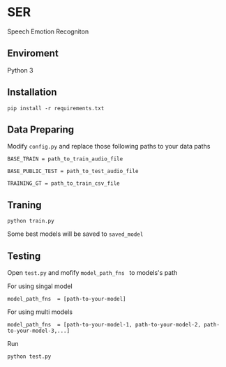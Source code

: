 # SER

Speech Emotion Recogniton

## Enviroment

Python 3

## Installation

```
pip install -r requirements.txt
```

## Data Preparing

Modify ```config.py``` and replace those following paths to your data paths

```
BASE_TRAIN = path_to_train_audio_file

BASE_PUBLIC_TEST = path_to_test_audio_file

TRAINING_GT = path_to_train_csv_file
```

## Traning

```
python train.py
```

Some best models will be saved to ```saved_model```

## Testing 
Open ```test.py``` and mofify ```model_path_fns ``` to models's path

For using singal model

```
model_path_fns  = [path-to-your-model]
```

For using multi models

```
model_path_fns  = [path-to-your-model-1, path-to-your-model-2, path-to-your-model-3,...]
```

Run

```
python test.py
```
